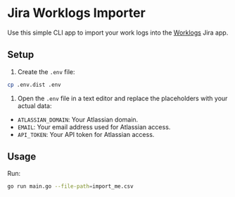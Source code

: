 # Jira Worklogs Importer

Use this simple CLI app to import your work logs into the [Worklogs](https://marketplace.atlassian.com/apps/1219004/worklogs-time-tracking-and-reports) Jira app.

## Setup

1. Create the `.env` file:
```bash
cp .env.dist .env
```

1. Open the `.env` file in a text editor and replace the placeholders with your actual data:
* `ATLASSIAN_DOMAIN`: Your Atlassian domain.
* `EMAIL`: Your email address used for Atlassian access.
* `API_TOKEN`: Your API token for Atlassian access.

## Usage

Run:
```bash
go run main.go --file-path=import_me.csv
```
